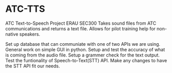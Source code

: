 # ATC-TTS
ATC Text-to-Speech Project ERAU SEC300 
Takes sound files from ATC communications and returns a text file.
Allows for pilot training help for non-native speakers.

Set up database that can communiate with one of two APIs we are using. 
General work on simple GUI in python. 
Setup and test the accuracy of what is coming from the audio file. Setup a grammer check for the text output.
Test the funtionality of Speech-to-Text(STT) API.
Make any changes to have the STT API fit our needs.
